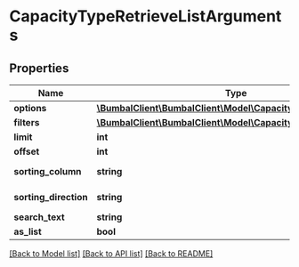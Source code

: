 # CapacityTypeRetrieveListArguments

## Properties
Name | Type | Description | Notes
------------ | ------------- | ------------- | -------------
**options** | [**\BumbalClient\BumbalClient\Model\CapacityTypeOptionsModel**](CapacityTypeOptionsModel.md) |  | [optional] 
**filters** | [**\BumbalClient\BumbalClient\Model\CapacityTypeFiltersModel**](CapacityTypeFiltersModel.md) |  | [optional] 
**limit** | **int** |  | [optional] 
**offset** | **int** |  | [optional] 
**sorting_column** | **string** | Sorting Column | [optional] 
**sorting_direction** | **string** | Sorting Direction | [optional] 
**search_text** | **string** |  | [optional] 
**as_list** | **bool** |  | [optional] 

[[Back to Model list]](../README.md#documentation-for-models) [[Back to API list]](../README.md#documentation-for-api-endpoints) [[Back to README]](../README.md)


